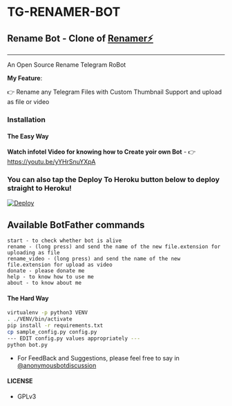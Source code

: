 # TG-RENAMER-BOT
## Rename Bot - Clone of  [Renamer⚡](https://t.me/renamer_Ns_bot)
---

An Open Source Rename Telegram RoBot

**My Feature**:

👉 Rename any Telegram Files with Custom Thumbnail Support and upload as file or video

### Installation

#### The Easy Way

**Watch infotel Video for knowing how to Create yoir own Bot** - 👉 https://youtu.be/yYHrSnuYXpA

### You can also tap the Deploy To Heroku button below to deploy straight to Heroku!

[![Deploy](https://www.herokucdn.com/deploy/button.svg)](https://www.heroku.com/deploy?template=https://github.com/Devil-Online/TG-RENAMER-BOT)

## Available BotFather commands
```
start - to check whether bot is alive 
rename - (long press) and send the name of the new file.extension for uploading as file
rename_video - (long press) and send the name of the new file.extension for upload as video
donate - please donate me
help - to know how to use me
about - to know about me
```

#### The Hard Way

```sh
virtualenv -p python3 VENV
. ./VENV/bin/activate
pip install -r requirements.txt
cp sample_config.py config.py
--- EDIT config.py values appropriately ---
python bot.py
```

- For FeedBack and Suggestions, please feel free to say in [@anonymousbotdiscussion](https://telegram.dog/anonymousbotdiscussion)

#### LICENSE
- GPLv3

